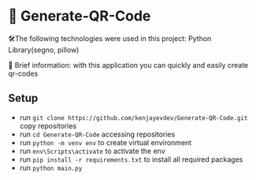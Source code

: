 # 🎇 Generate-QR-Code

🛠The following technologies were used in this project: Python Library(segno, pillow)

📇 Brief information: with this application you can quickly and easily create qr-codes

## Setup

- run `git clone https://github.com/kenjayevdev/Generate-QR-Code.git` copy repositories
- run `cd Generate-QR-Code` accessing repositories
- run `python -m venv env` to create virtual environment
- run `env\Scripts\activate` to activate the env
- run `pip install -r requirements.txt` to install all required packages
- run `python main.py`
